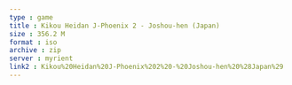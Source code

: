 ```yaml
---
type : game
title : Kikou Heidan J-Phoenix 2 - Joshou-hen (Japan)
size : 356.2 M
format : iso
archive : zip
server : myrient
link2 : Kikou%20Heidan%20J-Phoenix%202%20-%20Joshou-hen%20%28Japan%29
---
```

